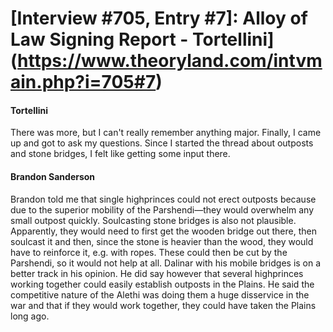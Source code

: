 # [Interview #705, Entry #7]: Alloy of Law Signing Report - Tortellini](https://www.theoryland.com/intvmain.php?i=705#7)

#### Tortellini

There was more, but I can't really remember anything major. Finally, I came up and got to ask my questions. Since I started the thread about outposts and stone bridges, I felt like getting some input there.

#### Brandon Sanderson

Brandon told me that single highprinces could not erect outposts because due to the superior mobility of the Parshendi—they would overwhelm any small outpost quickly. Soulcasting stone bridges is also not plausible. Apparently, they would need to first get the wooden bridge out there, then soulcast it and then, since the stone is heavier than the wood, they would have to reinforce it, e.g. with ropes. These could then be cut by the Parshendi, so it would not help at all. Dalinar with his mobile bridges is on a better track in his opinion. He did say however that several highprinces working together could easily establish outposts in the Plains. He said the competitive nature of the Alethi was doing them a huge disservice in the war and that if they would work together, they could have taken the Plains long ago.


